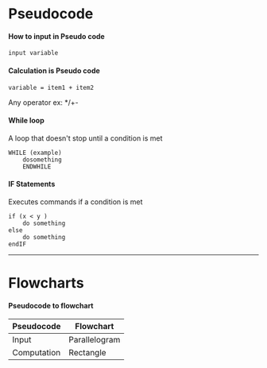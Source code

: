# Pseudocode
 #### How to input in Pseudo code 
 ```Pseudocode
 input variable
```

#### Calculation is Pseudo code 
```Pseudocode 
variable = item1 + item2
```
Any operator ex: */+-

#### While loop
A loop that doesn't stop until a condition is met
```Pseudocode 
WHILE (example)
	dosomething 
	ENDWHILE
```

#### IF Statements 
Executes commands if a condition is met
``` Pseudocode 
if (x < y ) 
	do something 
else
	do something 
endIF
```
---
# Flowcharts 
#### Pseudocode to flowchart
| Pseudocode | Flowchart     |
| ---------- | ------------- |
| Input      | Parallelogram |
| Computation| Rectangle|
